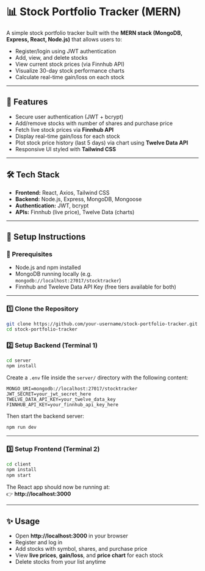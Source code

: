 # 📊 Stock Portfolio Tracker (MERN)

A simple stock portfolio tracker built with the **MERN stack (MongoDB, Express, React, Node.js)** that allows users to:

- Register/login using JWT authentication
- Add, view, and delete stocks
- View current stock prices (via Finnhub API)
- Visualize 30-day stock performance charts
- Calculate real-time gain/loss on each stock

---

## 🚀 Features

- Secure user authentication (JWT + bcrypt)
- Add/remove stocks with number of shares and purchase price
- Fetch live stock prices via **Finnhub API**
- Display real-time gain/loss for each stock
- Plot stock price history (last 5 days) via chart using **Twelve Data API**
- Responsive UI styled with **Tailwind CSS**

---

## 🛠️ Tech Stack

- **Frontend:** React, Axios, Tailwind CSS
- **Backend:** Node.js, Express, MongoDB, Mongoose
- **Authentication:** JWT, bcrypt
- **APIs:** Finnhub (live price), Twelve Data (charts)

---

## 🔧 Setup Instructions

### 📁 Prerequisites

- Node.js and npm installed
- MongoDB running locally (e.g. `mongodb://localhost:27017/stocktracker`)
- Finnhub and Tweleve Data API Key (free tiers available for both)

---

### 1️⃣ Clone the Repository

```bash
git clone https://github.com/your-username/stock-portfolio-tracker.git
cd stock-portfolio-tracker
```

### 2️⃣ Setup Backend (Terminal 1)

```bash
cd server
npm install
```

Create a `.env` file inside the `server/` directory with the following content:

```env
MONGO_URI=mongodb://localhost:27017/stocktracker
JWT_SECRET=your_jwt_secret_here
TWELVE_DATA_API_KEY=your_twelve_data_key
FINNHUB_API_KEY=your_finnhub_api_key_here
```

Then start the backend server:

```bash
npm run dev
```

---

### 3️⃣ Setup Frontend (Terminal 2)

```bash
cd client
npm install
npm start
```

The React app should now be running at:  
👉 **http://localhost:3000**

---

## ✨ Usage

- Open **http://localhost:3000** in your browser  
- Register and log in  
- Add stocks with symbol, shares, and purchase price  
- View **live prices**, **gain/loss**, and **price chart** for each stock  
- Delete stocks from your list anytime


